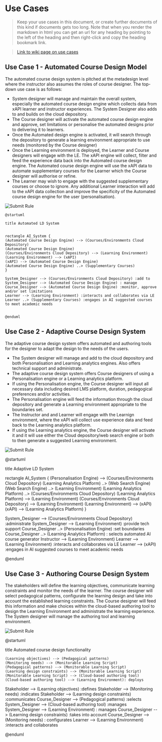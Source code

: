 # Use Cases

> Keep your use cases in this document, or create further documents of this kind if documents gets too long. Note that when you render the markdown in html you can get an url for any heading by pointing to the left of the heading and then right-click and copy the heading bookmark link. 

> [Link to wiki page on use cases](https://github.sydney.edu.au/crli/EDPC5022-2019/wiki/Use-case-Diagrams) 


## Use Case 1 - Automated Course Design Model

The automated course design system is pitched at the metadesign level where the instructor also assumes the roles of course designer.
The top-down use case is as follows:
- System designer will manage and maintain the overall system, especially the automated course design engine which collects data from xAPI learner and instructor experiences. The System Designer also adds to and builds on the cloud depository.
- The Course designer will activate the automated course design engine and approve, set limitations or personalise the automated designs prior to delivering it to learners.
- Once the Automated design engine is activated, it will search through the depository to generate a learning environment appropriate to use needs (monitored by the Course designer)
- Once the Learning environment is deployed, the Learner and Course designers will engage with the LE. The xAPI engine will collect, filter and feed the experience data back into the Automated course design engine. The Automated course design engine will use the xAPI data to automate supplementary courses for the Learner which the Course designer will authorise or refine. 
- The Learner may wish to engage with the suggested supplementary courses or choose to ignore. Any additional Learner interaction will add to the xAPI data collection and improve the specificity of the Automated course design engine for the user (personalisation).

![Submit Rule](https://www.plantuml.com/plantuml/img/bLBBQWCn3BpxAtJCGfFSzr0IaXm2EHJo0K5T2sEmvSNIXeRIVwytJX-7q6rEnj9eD3De9OfPXnYCKQ-1O3reYgXauR25uqMKeZ4cKwV8RkplJxKAxsRs0zwa8Gl1biGxXXqxpzJ0VFuCizgIvOxFFYUEn2gm2Mcm1TudyPhofPaaC_yagaiFX9azE_W5BXHtotNYRVsoRy3StcjfKj6K_yMYi1o7lWyqRi9ykG6bCH_6r21FTOZo8t51YzQ2fliSKxfQYCZeoDJsezCnyQZY2R3lSpeJ8DjboY2a47pqYkeJYxcc_SLwF_hMirB6hdWi9D2b4F0rvR9TuEmH3hjlbZ_2X9RO5Jy2dik5WWokV4O7NKMKf21IaOSTMeg-0oQoKYvxHMp7y_y4)

```
@startuml

title Automated LD System


rectangle AI_System {
(Automated Course Design Engine) --> (Courses/Environments Cloud Depository)
(Automated Course Design Engine)
(Courses/Environments Cloud Depository) --> (Learning Environment)
(Learning Environment) --> (xAPI) 
(xAPI) --> (Automated Course Design Engine)
(Automated Course Design Engine) ..> (Supplementary Courses)
}

System_Designer --> (Courses/Environments Cloud Depository) :add to
System_Designer --> (Automated Course Design Engine) : manage
Course_Designer --> (Automated Course Design Engine) :monitor, approve and/or set limitations
Learner --> (Learning Environment) :interacts and collaborates via LE
Learner ..> (Supplementary Courses) :engages in AI suggested courses to meet academic needs


@enduml
```

## Use Case 2 - Adaptive Course Design System

The adaptive course design system offers automated and authoring tools for the designer to adapt the design to the needs of the users.
- The System designer will manage and add to the cloud depository and both Personalisation and Learning analytics engines. Also offers technical support and administrate.
- The adaptive course design system offers Course designers of using a Personalisation engine or a Learning analytics platform.
- If using the Personalisation engine, the Course designer will input all necessary data including desired LMS platform, duration, pedagogical preferences and/or activities.
- The Personalisation engine will feed the information through the cloud depository and generate a Learning environment appropriate to the boundaries set.
- The Instructor and and Learner will engage with the Learnign environment, where the xAPI will collect use experience data and feed back to the Learning analytics platform.
- If using the Learning analytics engine, the Course designer will activate it and it will use either the Cloud depository/web search engine or both to then generate a suggested Learning environment.

![Submit Rule](https://www.plantuml.com/plantuml/img/hLCxJyD03DxlLtXi1s3FWAXeXqeTAdLWhDoS2POINtHsAYh4VyTDU5LA2qXCbtDyt-C-tvqQPkkQEWHZgmbc4LlZFS5g3fk36ZKXX4obeLJ7tyljK8MNC5bJrYHOiw9n4bX8nK9JkBgwXSbzwhAItYnappb9Gs8AztNg8iofJSgMyc4Q9Yl2B2mLp1pfO5mgh6kqnvIRALnVEz83xM3ZNUNJ1qCOgGszdsZVQ7z5yYzoU-Dd9FoEu2B4Q7auyJnRBwSGtjTJa36buJM48SZjd9GheVoNsA30sB2mMaQZSQHnjKMRqvuZWP5dfrtRfcnXOFq2w2CvDrw5ai4kTH8nC-duuOlk2r2gVQOLiBFKk8Neamrb3mGLEGgwpx0KDzYL_dafbxxwWsiMSyoUKQ8JrJNkql7k5FQCi5gSeWmn5YGLLjx2SfIdNUMRezP1g88bQCWl0qkCr709GXJL7-mTIUmVzHi0)

@startuml

title Adaptive LD System


rectangle AI_System {
(Personalisation Engine) --> (Courses/Environments Cloud Depository)
(Learning Analytics Platform) ..> (Web Search Engine)
(Web Search Engine) ..> (Learning Environment)
(Learning Analytics Platform) ..> (Courses/Environments Cloud Depository)
(Learning Analytics Platform) --> (Learning Environment)
(Courses/Environments Cloud Depository) --> (Learning Environment)
(Learning Environment) --> (xAPI) 
(xAPI) --> (Learning Analytics Platform) 
}

System_Designer --> (Courses/Environments Cloud Depository) :administrate
System_Designer --> (Learning Environment) :provide tech support
Course_Designer ..> (Personalisation Engine) :set boundaries
Course_Designer ..> (Learning Analytics Platform) : selects automated AI course generator
Instructor --> (Learning Environment)
Learner --> (Learning Environment) :interacts and collaborates via LE
Learner --> (xAPI) :engages in AI suggested courses to meet academic needs


@enduml

## Use Case 3 - Authoring Course Design System

The stakeholders will define the learning objectives, communicate learning constraints and monitor the needs of the learner.
The course designer will select pedagogical patterns, configurate the learning design and take into account the established learning constraints. The Course designer will feed this information and make choices within the cloud-based authoring tool to design the Learning Environment and administrate the learning experience.
The System designer will manage the authoring tool and learning environment.

![Submit Rule](https://www.plantuml.com/plantuml/img/ZPFFRi8m3CRlVGeVuS0Bv30niTqsQH8FCBc9ATbIkqeS9Dv-wH_G15r7Ratz-sn_ZhT9CMfkGrMfrq3md5LQL79W9ST4u2ZvXk6GsQeNnk3r35K5vQpU22DxRa3gBog_JvJMiDaymUg373RIU8i1EbIbo6azGk_2NYNs61Ev2p5TOrsAkEhkRVITJk2ivgFmzNRgnmedZUXP7zTOYXWrTa6oszIOYd-OzJYsgI9XabW861Mkkgzyyb6u9TQrALLtGSwf5wdsYjzqbE0etZ2_ns0S7JnJkW-_7u3nx8gjEXUzQ9onqhQP9tOtl9ZFbo7mmizFpIGAfTIIxvoKsXjcoINJ8cD3Vv2pze612pHRudABlI49oeS0sh8KhFCgCxRsIWVVv3ZOCwJvfz2IXY8MOm2vNy4Gi9OHhxR4hj_K7m00)

@startuml

title Automated course design functionality 

    (Learning objectives) --> (Pedagogical patterns)
    (Monitoring needs) --> (Monitorable Learning Script)
    (Pedagogical patterns) --> (Monitorable Learning Script)
    (Learning design constraints) --> (Monitorable Learning Script)
    (Monitorable Learning Script) --> (Cloud-based authoring tool)
    (Cloud-based authoring tool) --> (Learning Environment): deploys
   
Stakeholder --> (Learning objectives) :defines
Stakeholder --> (Monitoring needs) :indicates
Stakeholder --> (Learning design constraints) :communicates
Course_Designer --> (Pedagogical patterns) :selects
System_Designer --> (Cloud-based authoring tool) :manages
System_Designer --> (Learning Environment) : manages
Course_Designer --> (Learning design constraints) :takes into account
Course_Designer --> (Monitoring needs) : configurates
Learner --> (Learning Environment) :interacts and collaborates

@enduml
```
